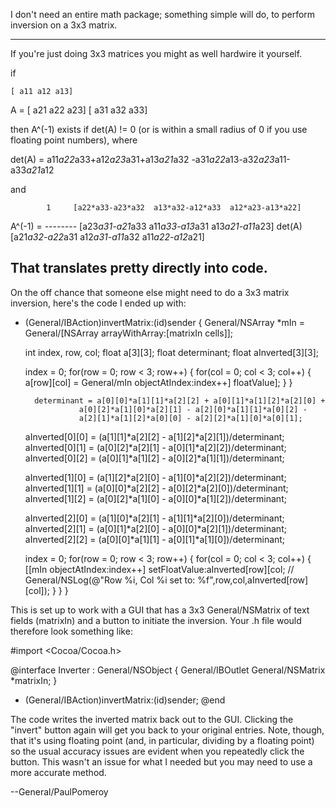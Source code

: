 I don't need an entire math package; something simple will do, to perform inversion on a 3x3 matrix. 

----

If you're just doing 3x3 matrices you might as well hardwire it yourself.

if 
    
    [ a11 a12 a13]
A = [ a21 a22 a23]
    [ a31 a32 a33]          


then     A^(-1) exists if     det(A) != 0 (or is within a small radius of 0 if you use floating point numbers), where

    
det(A) = a11*a22*a33+a12*a23*a31+a13*a21*a32 -a31*a22*a13-a32*a23*a11-a33*a21*a12


and

    
            1     [a22*a33-a23*a32  a13*a32-a12*a33  a12*a23-a13*a22]
A^(-1) = -------- [a23*a31-a21*a33  a11*a33-a13*a31  a13*a21-a11*a23] 
          det(A)  [a21*a32-a22*a31  a12*a31-a11*a32  a11*a22-a12*a21]


That translates pretty directly into code.
----

On the off chance that someone else might need to do a 3x3 matrix inversion, here's the code I ended up with:
    
- (General/IBAction)invertMatrix:(id)sender {
	General/NSArray *mIn = General/[NSArray arrayWithArray:[matrixIn cells]];
	
	int index, row, col;
	float a[3][3];
	float determinant;
	float aInverted[3][3];
	
	index = 0;
	for(row = 0; row < 3; row++) {
		for(col = 0; col < 3; col++) {
			a[row][col] = General/mIn objectAtIndex:index++] floatValue];
		}
	}
	
        determinant = a[0][0]*a[1][1]*a[2][2] + a[0][1]*a[1][2]*a[2][0] +
	              a[0][2]*a[1][0]*a[2][1] - a[2][0]*a[1][1]*a[0][2] - 
	              a[2][1]*a[1][2]*a[0][0] - a[2][2]*a[1][0]*a[0][1];
	
	aInverted[0][0] = (a[1][1]*a[2][2] - a[1][2]*a[2][1])/determinant;
	aInverted[0][1] = (a[0][2]*a[2][1] - a[0][1]*a[2][2])/determinant;
	aInverted[0][2] = (a[0][1]*a[1][2] - a[0][2]*a[1][1])/determinant;
	
	aInverted[1][0] = (a[1][2]*a[2][0] - a[1][0]*a[2][2])/determinant;
	aInverted[1][1] = (a[0][0]*a[2][2] - a[0][2]*a[2][0])/determinant;
	aInverted[1][2] = (a[0][2]*a[1][0] - a[0][0]*a[1][2])/determinant;
	
	aInverted[2][0] = (a[1][0]*a[2][1] - a[1][1]*a[2][0])/determinant;
	aInverted[2][1] = (a[0][1]*a[2][0] - a[0][0]*a[2][1])/determinant;
	aInverted[2][2] = (a[0][0]*a[1][1] - a[0][1]*a[1][0])/determinant;

	index = 0;
	for(row = 0; row < 3; row++) {
		for(col = 0; col < 3; col++) {
			[[mIn objectAtIndex:index++] setFloatValue:aInverted[row][col;
   // General/NSLog(@"Row %i, Col %i set to: %f",row,col,aInverted[row][col]);
		}
	}
}

This is set up to work with a GUI that has a 3x3 General/NSMatrix of text fields (matrixIn) and a button to initiate the inversion. Your .h file would therefore look something like:
    
#import <Cocoa/Cocoa.h>

@interface Inverter : General/NSObject
{
    General/IBOutlet General/NSMatrix *matrixIn;
}
- (General/IBAction)invertMatrix:(id)sender;
@end


The code writes the inverted matrix back out to the GUI. Clicking the "invert" button again will get you back to your original entries. Note, though, that it's using floating point (and, in particular, dividing by a floating point) so the usual accuracy issues are evident when you repeatedly click the button. This wasn't an issue for what I needed but you may need to use a more accurate method.

--General/PaulPomeroy